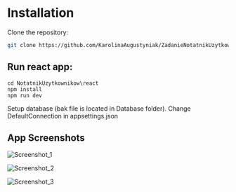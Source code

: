 # Installation

Clone the repository:
```bash
git clone https://github.com/KarolinaAugustyniak/ZadanieNotatnikUzytkownikow.git
```

## Run react app:

```
cd NotatnikUzytkownikow\react
npm install
npm run dev
```

Setup database (bak file is located in Database folder).
Change DefaultConnection in appsettings.json

## App Screenshots

![Screenshot_1](https://github.com/KarolinaAugustyniak/ZadanieNotatnikUzytkownikow/assets/88251386/720f308e-56f3-4659-8089-21b8c53e173a)

![Screenshot_2](https://github.com/KarolinaAugustyniak/ZadanieNotatnikUzytkownikow/assets/88251386/d3b3db30-4558-4791-9fa9-dc595e701104)

![Screenshot_3](https://github.com/KarolinaAugustyniak/ZadanieNotatnikUzytkownikow/assets/88251386/a8f0b6f4-5dd2-4259-adbb-8dcec2111c6d)
